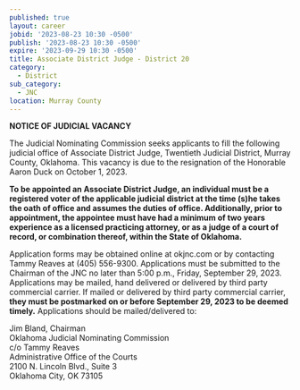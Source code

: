 ```yaml
---
published: true
layout: career
jobid: '2023-08-23 10:30 -0500'
publish: '2023-08-23 10:30 -0500'
expire: '2023-09-29 10:30 -0500'
title: Associate District Judge - District 20
category:
  - District
sub_category:
  - JNC
location: Murray County
---
```

**NOTICE OF JUDICIAL VACANCY**

The Judicial Nominating Commission seeks applicants to fill the following judicial office of Associate District Judge, Twentieth Judicial District, Murray County, Oklahoma.  This vacancy is due to the resignation of the Honorable Aaron Duck on October 1, 2023.

**To be appointed an Associate District Judge, an individual must be a registered voter of the applicable judicial district at the time (s)he takes the oath of office and assumes the duties of office.  Additionally, prior to appointment, the appointee must have had a minimum of two years experience as a licensed practicing attorney, or as a judge of a court of record, or combination thereof, within the State of Oklahoma.**

Application forms may be obtained online at okjnc.com or by contacting Tammy Reaves at (405) 556-9300. Applications must be submitted to the Chairman of the JNC no later than 5:00 p.m., Friday, September 29, 2023.  Applications may be mailed, hand delivered or delivered by third party commercial carrier.  If mailed or delivered by third party commercial carrier, **they must be postmarked on or before September 29, 2023 to be deemed timely.** Applications should be mailed/delivered to:  

Jim Bland, Chairman  
Oklahoma Judicial Nominating Commission  
c/o Tammy Reaves  
Administrative Office of the Courts  
2100 N. Lincoln Blvd., Suite 3  
Oklahoma City, OK 73105
